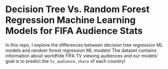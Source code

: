 # Decision Tree Vs. Random Forest Regression Machine Learning Models for FIFA Audience Stats
In this repo, I explore the differences between decision tree regression ML models and random forest regression ML models! The dataset contains information about worldfide FIFA TV viewing audiences and our models' goal is to predict the `tv_audience_share` of each country!
